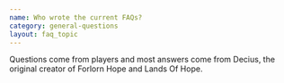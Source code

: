 ```yaml
---
name: Who wrote the current FAQs?
category: general-questions
layout: faq_topic
---
```

Questions come from players and most answers come from Decius, the original creator of Forlorn Hope and Lands Of Hope.